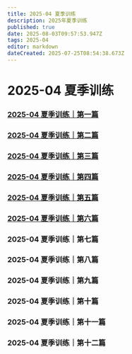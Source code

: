 ```yaml
---
title: 2025-04 夏季训练
description: 2025年夏季训练
published: true
date: 2025-08-03T09:57:53.947Z
tags: 2025-04
editor: markdown
dateCreated: 2025-07-25T08:54:38.673Z
---
```


# 2025-04 夏季训练
### [2025-04 夏季训练｜第一篇](/home/2025-04/2025-04-01)
### [2025-04 夏季训练｜第二篇](/home/2025-04/2025-04-02)
### [2025-04 夏季训练｜第三篇](/home/2025-04/2025-04-03)
### [2025-04 夏季训练｜第四篇](/home/2025-04/2025-04-04)
### [2025-04 夏季训练｜第五篇](/home/2025-04/2025-04-05)
### [2025-04 夏季训练｜第六篇](/home/2025-04/2025-04-06)
### 2025-04 夏季训练｜第七篇
### 2025-04 夏季训练｜第八篇
### 2025-04 夏季训练｜第九篇
### 2025-04 夏季训练｜第十篇
### 2025-04 夏季训练｜第十一篇
### 2025-04 夏季训练｜第十二篇
<!-- Google tag (gtag.js) -->
<script async src="https://www.googletagmanager.com/gtag/js?id=G-1P8709Z16T"></script>
<script>
  window.dataLayer = window.dataLayer || [];
  function gtag(){dataLayer.push(arguments);}
  gtag('js', new Date());

  gtag('config', 'G-1P8709Z16T');
</script>
